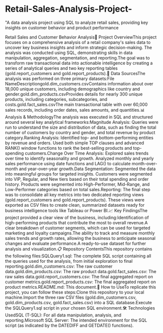 # Retail-Sales-Analysis-Project-
 "A data analysis project using SQL to analyze retail sales, providing key insights on customer behavior and product performance

Retail Sales and Customer Behavior Analysis📄 Project OverviewThis project focuses on a comprehensive analysis of a retail company's sales data to uncover key business insights and inform strategic decision-making. The analysis was conducted using SQL, demonstrating skills in data manipulation, aggregation, segmentation, and reporting.The goal was to transform raw transactional data into actionable intelligence by creating a series of analytical queries and two key reporting tables (gold.report_customers and gold.report_products).📁 Data SourcesThe analysis was performed on three primary datasets:File NameDescriptiongold.dim_customers.csvContains information about over 18,000 unique customers, including demographics like country and gender.gold.dim_products.csvProvides details for nearly 300 unique products, including categories, subcategories, and costs.gold.fact_sales.csvThe main transactional table with over 60,000 sales records, including order dates, sales amounts, and quantities.📊 Analysis & MethodologyThe analysis was executed in SQL and structured around several key analytical frameworks:Magnitude Analysis: Queries were run to understand the size and distribution of data, such as finding the total number of customers by country and gender, and total revenue by product category.Ranking Analysis: Identified top- and bottom-performing entities by revenue and orders. Used both simple TOP clauses and advanced RANK() window functions to rank the best-selling products and top-spending customers.Change Over Time Analysis: Explored sales trends over time to identify seasonality and growth. Analyzed monthly and yearly sales performance using date functions and LAG() to calculate month-over-month and year-over-year growth.Data Segmentation: Segmented the data into meaningful groups for targeted insights. Customers were segmented into VIP, Regular, and New tiers based on their total spending and order history. Products were segmented into High-Performer, Mid-Range, and Low-Performer categories based on total sales.Reporting: The final step was to consolidate all key metrics into two dedicated reporting views (gold.report_customers and gold.report_products). These views were exported as CSV files to create clean, summarized datasets ready for business intelligence tools like Tableau or Power BI.📈 Key FindingsThe project provided a clear view of the business, including:Identification of high-performing products that contribute the most to overall revenue.A clear breakdown of customer segments, which can be used for targeted marketing and loyalty campaigns.The ability to track and measure monthly sales trends and growth rates, allowing the business to anticipate seasonal changes and evaluate performance.A ready-to-use dataset for further analysis and visualization.📋 Repository ContentsThis repository contains the following files:SQLQuery1.sql: The complete SQL script containing all the queries used for the analysis, from initial exploration to final reporting.gold.dim_customers.csv: The raw customer data.gold.dim_products.csv: The raw product data.gold.fact_sales.csv: The raw sales data.gold.report_customers.csv: The final aggregated report on customer metrics.gold.report_products.csv: The final aggregated report on product metrics.README.md: This document.🚀 How to UseTo replicate this project, you can follow these steps:Clone this repository to your local machine.Import the three raw CSV files (gold.dim_customers.csv, gold.dim_products.csv, gold.fact_sales.csv) into a SQL database.Execute the SQLQuery1.sql script in your chosen SQL environment.🛠️ Technologies UsedSQL (T-SQL): For all data manipulation, analysis, and reporting.Microsoft SQL Server: The intended environment for the SQL script (as indicated by the DATEDIFF and GETDATE() functions).
